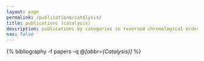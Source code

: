 ```yaml
---
layout: page
permalink: /publications/catalysis/
title: publications (catalysis)
description: publications by categories in reversed chronological order. generated by jekyll-scholar.
nav: false
---
```

<!-- _pages/publications.md -->
<div class="publications">

  {% bibliography -f papers -q @*[abbr={Catalysis}]* %}

</div>
